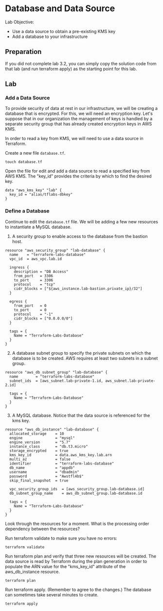 # Database and Data Source

Lab Objective:
- Use a data source to obtain a pre-existing KMS key
- Add a database to your infrastructure

## Preparation

If you did not complete lab 3.2, you can simply copy the solution code from that lab (and run terraform apply) as the starting point for this lab.

## Lab

### Add a Data Source

To provide security of data at rest in our infrastructure, we will be creating a database that is encrypted.  For this, we will need an encryption key.  Let's suppose that in our organization the management of keys is handled by a separate security group that has already created encryption keys in AWS KMS.

In order to read a key from KMS, we will need to use a data source in Terraform.

Create a new file `database.tf`.
```
touch database.tf
```

Open the file for edit and add a data source to read a specified key from AWS KMS.  The "key_id" provides the criteria by which to find the desired key.
```
data "aws_kms_key" "lab" {
  key_id = "alias/tflabs-dbkey"
}
```

### Define a Database

Continue to edit the `database.tf` file.  We will be adding a few new resources to instantiate a MySQL database.

1. A security group to enable access to the database from the bastion host.
```
resource "aws_security_group" "lab-database" {
  name    = "terraform-labs-database"
  vpc_id  = aws_vpc.lab.id

  ingress {
    description = "DB Access"
    from_port   = 3306
    to_port     = 3306
    protocol    = "tcp"
    cidr_blocks = ["${aws_instance.lab-bastion.private_ip}/32"]
  }

  egress {
    from_port   = 0
    to_port     = 0
    protocol    = "-1"
    cidr_blocks = ["0.0.0.0/0"]
  }

  tags = {
    Name = "Terraform-Labs-Database"
  }
}
```

2. A database subnet group to specify the private subnets on which the database is to be created.  AWS requires at least two subnets in a subnet group.
```
resource "aws_db_subnet_group" "lab-database" {
  name        = "terraform-labs-database"
  subnet_ids  = [aws_subnet.lab-private-1.id, aws_subnet.lab-private-2.id]

  tags = {
    Name = "Terraform-Labs-Database"
  }
}
```

3. A MySQL database. Notice that the data source is referenced for the kms key.
```
resource "aws_db_instance" "lab-database" {
  allocated_storage    = 10
  engine               = "mysql"
  engine_version       = "5.7"
  instance_class       = "db.t3.micro"
  storage_encrypted    = true
  kms_key_id           = data.aws_kms_key.lab.arn
  multi_az             = false
  identifier           = "terraform-labs-database"
  db_name              = "appdb"
  username             = "dbadmin"
  password             = "Awstfl4b$"
  skip_final_snapshot  = true

  vpc_security_group_ids  = [aws_security_group.lab-database.id]
  db_subnet_group_name    = aws_db_subnet_group.lab-database.id

  tags = {
    Name = "Terraform-Labs-Database"
  }
}
```

Look through the resources for a moment. What is the processing order dependency between the resources?

Run terraform validate to make sure you have no errors:
```
terraform validate
```

Run terraform plan and verify that three new resources will be created.  The data source is read by Terraform during the plan generation in order to populate the ARN value for the "kms_key_id" attribute of the aws_db_instance resource.
```
terraform plan
```

Run terraform apply. (Remember to agree to the changes.)  The database can sometimes take several minutes to create.
```
terraform apply
```
